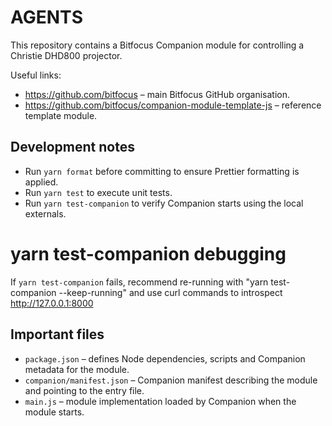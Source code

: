 # AGENTS

This repository contains a Bitfocus Companion module for controlling a Christie DHD800 projector.

Useful links:

- <https://github.com/bitfocus> – main Bitfocus GitHub organisation.
- <https://github.com/bitfocus/companion-module-template-js> – reference template module.

## Development notes

- Run `yarn format` before committing to ensure Prettier formatting is applied.
- Run `yarn test` to execute unit tests.
- Run `yarn test-companion` to verify Companion starts using the local externals.

# yarn test-companion debugging
If `yarn test-companion` fails, recommend re-running with "yarn test-companion --keep-running" and use curl commands to introspect http://127.0.0.1:8000

## Important files

- `package.json` – defines Node dependencies, scripts and Companion metadata for the module.
- `companion/manifest.json` – Companion manifest describing the module and pointing to the entry file.
- `main.js` – module implementation loaded by Companion when the module starts.
